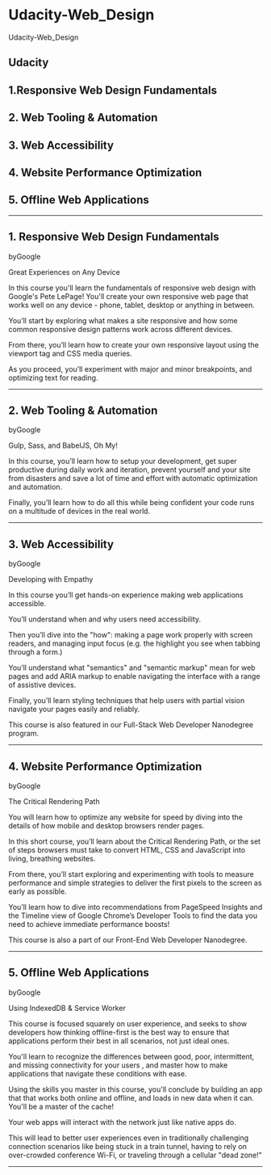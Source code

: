 # Udacity-Web_Design
Udacity-Web_Design


## Udacity

## 1.Responsive Web Design Fundamentals

## 2. Web Tooling & Automation


## 3. Web Accessibility

## 4. Website Performance Optimization


## 5. Offline Web Applications


-------

## 1. Responsive Web Design Fundamentals
byGoogle

Great Experiences on Any Device

In this course you'll learn the fundamentals of responsive web design with Google's Pete LePage! You'll create your own responsive web page that works well on any device - phone, tablet, desktop or anything in between.

You’ll start by exploring what makes a site responsive and how some common responsive design patterns work across different devices. 

From there, you’ll learn how to create your own responsive layout using the viewport tag and CSS media queries. 

As you proceed, you’ll experiment with major and minor breakpoints, and optimizing text for reading.


-------

## 2. Web Tooling & Automation
byGoogle

Gulp, Sass, and BabelJS, Oh My!

In this course, you’ll learn how to setup your development, get super productive during daily work and iteration, prevent yourself and your site from disasters and save a lot of time and effort with automatic optimization and automation. 

Finally, you’ll learn how to do all this while being confident your code runs on a multitude of devices in the real world.


-------

## 3. Web Accessibility
byGoogle

Developing with Empathy

In this course you’ll get hands-on experience making web applications accessible. 

You’ll understand when and why users need accessibility. 

Then you’ll dive into the "how": making a page work properly with screen readers, and managing input focus (e.g. the highlight you see when tabbing through a form.) 

You’ll understand what "semantics" and "semantic markup" mean for web pages and add ARIA markup to enable navigating the interface with a range of assistive devices. 

Finally, you’ll learn styling techniques that help users with partial vision navigate your pages easily and reliably.

This course is also featured in our Full-Stack Web Developer Nanodegree program.


-------

## 4. Website Performance Optimization
byGoogle

The Critical Rendering Path

You will learn how to optimize any website for speed by diving into the details of how mobile and desktop browsers render pages.

In this short course, you’ll learn about the Critical Rendering Path, or the set of steps browsers must take to convert HTML, CSS and JavaScript into living, breathing websites. 

From there, you’ll start exploring and experimenting with tools to measure performance and simple strategies to deliver the first pixels to the screen as early as possible. 

You’ll learn how to dive into recommendations from PageSpeed Insights and the Timeline view of Google Chrome’s Developer Tools to find the data you need to achieve immediate performance boosts!

This course is also a part of our Front-End Web Developer Nanodegree.


-------

## 5. Offline Web Applications
byGoogle

Using IndexedDB & Service Worker


This course is focused squarely on user experience, and seeks to show developers how thinking offline-first is the best way to ensure that applications perform their best in all scenarios, not just ideal ones. 

You'll learn to recognize the differences between good, poor, intermittent, and missing connectivity for your users , and master how to make applications that navigate these conditions with ease.

Using the skills you master in this course, you'll conclude by building an app that that works both online and offline, and loads in new data when it can. You'll be a master of the cache! 

Your web apps will interact with the network just like native apps do. 

This will lead to better user experiences even in traditionally challenging connection scenarios like being stuck in a train tunnel, having to rely on over-crowded conference Wi-Fi, or traveling through a cellular "dead zone!"




-------



